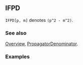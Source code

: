 ## IFPD

`IFPD[p, m]` denotes `(p^2 - m^2)`.

### See also

[Overview](Extra/FeynCalc.md), [PropagatorDenominator](PropagatorDenominator.md).

### Examples
